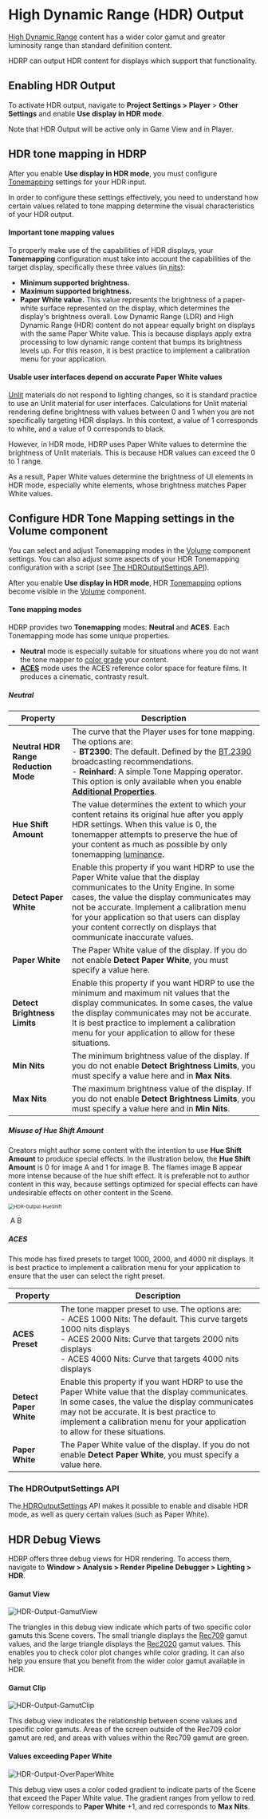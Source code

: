 # High Dynamic Range (HDR) Output

[High Dynamic Range](https://en.wikipedia.org/wiki/High_dynamic_range) content has a wider color gamut and greater luminosity range than standard definition content.

HDRP can output HDR content for displays which support that functionality.

## Enabling HDR Output

To activate HDR output, navigate to **Project Settings > Player** > **Other Settings** and enable **Use display in HDR mode**.

Note that HDR Output will be active only in Game View and in Player.

## HDR tone mapping in HDRP

After you enable **Use display in HDR mode**, you must configure [Tonemapping](Post-Processing-Tonemapping.md) settings for your HDR input.

 In order to configure these settings effectively, you need to understand how certain values related to tone mapping determine the visual characteristics of your HDR output.

#### Important tone mapping values

To properly make use of the capabilities of HDR displays, your **Tonemapping** configuration must take into account the capabilities of the target display, specifically these three values (in[ nits](https://en.wikipedia.org/wiki/Candela_per_square_metre)):

- **Minimum supported brightness.**
- **Maximum supported brightness.**
- **Paper White value.** This value represents the brightness of a paper-white surface represented on the display, which determines the display's brightness overall. Low Dynamic Range (LDR) and High Dynamic Range (HDR) content do not appear equally bright on displays with the same Paper White value. This is because displays apply extra processing to low dynamic range content that bumps its brightness levels up. For this reason, it is best practice to implement a calibration menu for your application.

#### Usable user interfaces depend on accurate Paper White values

[Unlit](Unlit-Shader.html) materials do not respond to lighting changes, so it is standard practice to use an Unlit material for user interfaces. Calculations for Unlit material rendering define brightness with values between 0 and 1 when you are not specifically targeting HDR displays. In this context, a value of 1 corresponds to white, and a value of 0 corresponds to black.

However, in HDR mode, HDRP uses Paper White values to determine the brightness of Unlit materials. This is because HDR values can exceed the 0 to 1 range.

As a result, Paper White values determine the brightness of UI elements in HDR mode, especially white elements, whose brightness matches Paper White values.

## Configure HDR Tone Mapping settings in the Volume component

You can select and adjust Tonemapping modes in the [Volume](Volumes.html) component settings. You can also adjust some aspects of your HDR Tonemapping configuration with a script (see [The HDROutputSettings API](#the-hdroutputsettings-api)).

After you enable **Use display in HDR mode**, HDR [Tonemapping](Post-Processing-Tonemapping.html) options become visible in the [Volume](Volume-Components.html) component.

#### Tone mapping modes

HDRP provides two **Tonemapping** modes: **Neutral** and **ACES**. Each Tonemapping mode has some unique properties.

- **Neutral** mode is especially suitable for situations where you do not want the tone mapper to [ color grade](https://en.wikipedia.org/wiki/Color_grading) your content.
- [**ACES**](https://en.wikipedia.org/wiki/Academy_Color_Encoding_System) mode uses the ACES reference color space for feature films. It produces a cinematic, contrasty result.

##### Neutral

| **Property**                         | **Description**                                              |
| ------------------------------------ | ------------------------------------------------------------ |
| **Neutral HDR Range Reduction Mode** | The curve that the Player uses for tone mapping. The options are:<br />- **BT2390**: The default. Defined by the [BT.2390](https://www.itu.int/pub/R-REP-BT.2390) broadcasting recommendations.<br />- **Reinhard**: A simple Tone Mapping operator.<br />This option is only available when you enable **[Additional Properties](More-Options.html)**. |
| **Hue Shift Amount**                 | The value determines the extent to which your content retains its original hue after you apply HDR settings. When this value is 0, the tonemapper attempts to preserve the hue of your content as much as possible by only tonemapping [luminance](Physical-Light-Units.html). |
| **Detect Paper White**               | Enable this property if you want HDRP to use the Paper White value that the display communicates to the Unity Engine. In some cases, the value the display communicates may not be accurate. Implement a calibration menu for your application so that users can display your content correctly on displays that communicate inaccurate values. |
| **Paper White**                    | The Paper White value of the display. If you do not enable **Detect Paper White**, you must specify a value here. |
| **Detect Brightness Limits**         | Enable this property if you want HDRP to use the minimum and maximum nit values that the display communicates. In some cases, the value the display communicates may not be accurate. It is best practice to implement a calibration menu for your application to allow for these situations. |
| **Min Nits**                       | The minimum brightness value of the display. If you do not enable **Detect Brightness Limits**, you must specify a value here and in **Max Nits**. |
| **Max Nits**                       | The maximum brightness value of the display. If you do not enable **Detect Brightness Limits**, you must specify a value here and in **Min Nits**. |

##### Misuse of **Hue Shift Amount**

Creators might author some content with the intention to use **Hue Shift Amount** to produce special effects. In the illustration below, the **Hue Shift Amount** is 0 for image A and 1 for image B. The flames image B appear more intense because of the hue shift effect. It is preferable not to author content in this way, because settings optimized for special effects can have undesirable effects on other content in the Scene.

 <img src="Images\HDR-Output-HueShift.png" alt="HDR-Output-HueShift" style="zoom:67%;" />

​                                         A                                                                                   B

##### ACES

This mode has fixed presets to target 1000, 2000, and 4000 nit displays. It is best practice to implement a calibration menu for your application to ensure that the user can select the right preset.

| **Property**           | **Description**                                              |
| ---------------------- | ------------------------------------------------------------ |
| **ACES Preset**        | The tone mapper preset to use. The options are:<br />- ACES 1000 Nits: The default. This curve targets 1000 nits displays<br />- ACES 2000 Nits: Curve that targets 2000 nits displays<br />- ACES 4000 Nits: Curve that targets 4000 nits displays |
| **Detect Paper White** | Enable this property if you want HDRP to use the Paper White value that the display communicates. In some cases, the value the display communicates may not be accurate. It is best practice to implement a calibration menu for your application to allow for these situations. |
| **Paper White**      | The Paper White value of the display. If you do not enable **Detect Paper White**, you must specify a value here. |



### The HDROutputSettings API

The[ HDROutputSettings](https://docs.unity3d.com/ScriptReference/HDROutputSettings.html) API makes it possible to enable and disable HDR mode, as well as query certain values (such as Paper White).

## HDR Debug Views

HDRP offers three debug views for HDR rendering. To access them, navigate to **Window > Analysis > Render Pipeline Debugger > Lighting > HDR**.

#### Gamut View

![HDR-Output-GamutView](Images/HDR-Output-GamutView.png)

The triangles in this debug view indicate which parts of two specific color gamuts this Scene covers. The small triangle displays the [Rec709](https://en.wikipedia.org/wiki/Rec._709) gamut values, and the large triangle displays the [Rec2020](https://en.wikipedia.org/wiki/Rec._2020) gamut values. This enables you to check color plot changes while color grading. It can also help you ensure that you benefit from the wider color gamut available in HDR.

#### Gamut Clip

![HDR-Output-GamutClip](Images/HDR-Output-GamutClip.png)

This debug view indicates the relationship between scene values and specific color gamuts. Areas of the screen outside of the Rec709 color gamut are red, and areas with values within the Rec709 gamut are green.

#### Values exceeding Paper White

![HDR-Output-OverPaperWhite](Images/HDR-Output-OverPaperWhite.png)

This debug view uses a color coded gradient to indicate parts of the Scene that exceed the Paper White value. The gradient ranges from yellow to red. Yellow corresponds to **Paper White** +1, and red corresponds to **Max Nits**.
